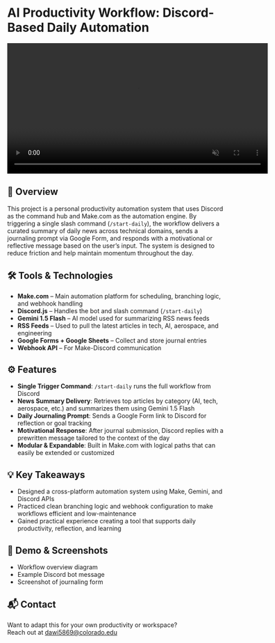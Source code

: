 # AI Productivity Workflow: Discord-Based Daily Automation

<video src="assets/0526.mp4" autoplay loop muted playsinline width="600"></video>

## 🧠 Overview
This project is a personal productivity automation system that uses Discord as the command hub and Make.com as the automation engine. By triggering a single slash command (`/start-daily`), the workflow delivers a curated summary of daily news across technical domains, sends a journaling prompt via Google Form, and responds with a motivational or reflective message based on the user’s input. The system is designed to reduce friction and help maintain momentum throughout the day.

## 🛠 Tools & Technologies
- **Make.com** – Main automation platform for scheduling, branching logic, and webhook handling  
- **Discord.js** – Handles the bot and slash command (`/start-daily`)  
- **Gemini 1.5 Flash** – AI model used for summarizing RSS news feeds  
- **RSS Feeds** – Used to pull the latest articles in tech, AI, aerospace, and engineering  
- **Google Forms + Google Sheets** – Collect and store journal entries  
- **Webhook API** – For Make-Discord communication

## ⚙️ Features
- **Single Trigger Command**: `/start-daily` runs the full workflow from Discord
- **News Summary Delivery**: Retrieves top articles by category (AI, tech, aerospace, etc.) and summarizes them using Gemini 1.5 Flash
- **Daily Journaling Prompt**: Sends a Google Form link to Discord for reflection or goal tracking
- **Motivational Response**: After journal submission, Discord replies with a prewritten message tailored to the context of the day
- **Modular & Expandable**: Built in Make.com with logical paths that can easily be extended or customized

## 💡 Key Takeaways
- Designed a cross-platform automation system using Make, Gemini, and Discord APIs
- Practiced clean branching logic and webhook configuration to make workflows efficient and low-maintenance
- Gained practical experience creating a tool that supports daily productivity, reflection, and learning

## 📸 Demo & Screenshots
- Workflow overview diagram
- Example Discord bot message
- Screenshot of journaling form

## 📬 Contact
Want to adapt this for your own productivity or workspace?  
Reach out at dawi5869@colorado.edu


